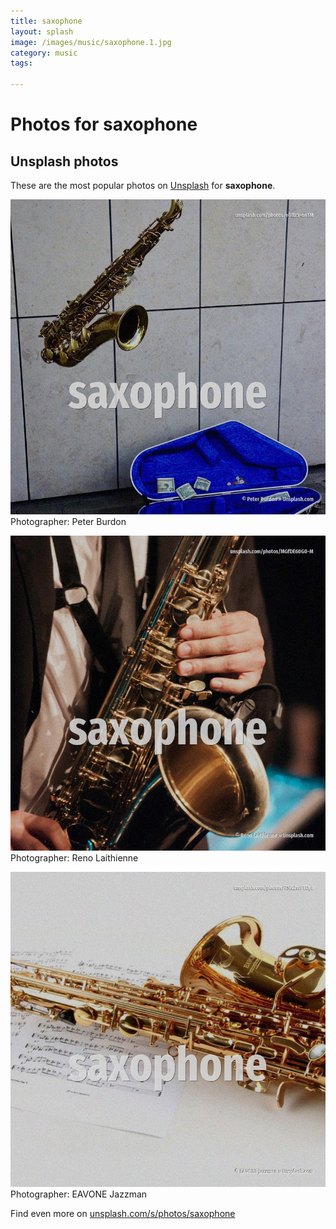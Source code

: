 ```yaml
---
title: saxophone
layout: splash
image: /images/music/saxophone.1.jpg
category: music
tags:

---
```

# Photos for saxophone
 
## Unsplash photos
These are the most popular photos on [Unsplash](https://unsplash.com) for **saxophone**.
 
![saxophone](/images/music/saxophone.1.jpg)
Photographer:  Peter Burdon
 
![saxophone](/images/music/saxophone.2.jpg)
Photographer:  Reno Laithienne
 
![saxophone](/images/music/saxophone.3.jpg)
Photographer:  EAVONE Jazzman
 
Find even more on [unsplash.com/s/photos/saxophone](https://unsplash.com/s/photos/saxophone)
 
